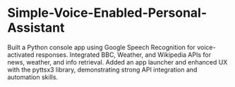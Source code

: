 # Simple-Voice-Enabled-Personal-Assistant
Built a Python console app using Google Speech Recognition for voice-activated responses. Integrated BBC, Weather, and Wikipedia APIs for news, weather, and info retrieval. Added an app launcher and enhanced UX with the pyttsx3 library, demonstrating strong API integration and automation skills.
